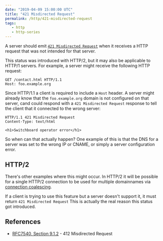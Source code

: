 ```yaml
---
date: "2019-04-09 15:00:00 UTC"
title: "421 Misdirected Request"
permalink: /http/421-misdirected-request
tags:
   - http
   - http-series
---
```


A server should emit [`421 Misdirected Request`][1] when it receives a HTTP
request that was not intended for that server.

This status was introduced with HTTP/2, but it may also be applicable to HTTP/1
servers. For example, a server might receive the following HTTP request:

```http
GET /contact.html HTTP/1.1
Host: foo.example.org
```

Since HTTP/1.1 a client is required to include a `Host` header. A server might
already know that the `foo.example.org` domain is not configured on that server,
cand could respond with a `421 Misdirected Request` response to tell the client
that it connected to the wrong server:

```http
HTTP/1.1 421 Misdirected Request
Content-Type: text/html

<h1>Switchboard operator error</h1>
```

So when can that actually happen? One example of this is that the DNS for a
server was set to the wrong IP or CNAME, or simply a server configuration
error.

HTTP/2
------

There's other examples where this might occur. In HTTP/2 it will be possible
for a single HTTP/2 connection to be used for multiple domainnames via
[connection coalescing][2].

If a client is trying to use this feature but a server doesn't support it,
it must return `421 Misdirected Request` This is actually the real reason
this status got introduced.

References
----------

* [RFC7540, Section 9.1.2][1] - 412 Misdirected Request

[1]: https://tools.ietf.org/html/rfc7540#section-9.1.2 "421 Misdirected Request" 
[2]: https://daniel.haxx.se/blog/2016/08/18/http2-connection-coalescing/
